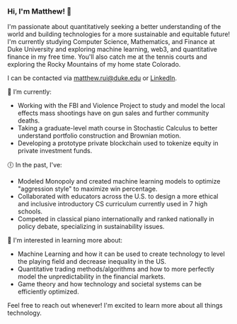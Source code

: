 ### Hi, I'm Matthew! 👋

I'm passionate about quantitatively seeking a better understanding of the world and building technologies for a more sustainable and equitable future!
I'm currently studying Computer Science, Mathematics, and Finance at Duke University and exploring machine learning, web3, and quantitative finance in my free time.
You'll also catch me at the tennis courts and exploring the Rocky Mountains of my home state Colorado.

I can be contacted via matthew.rui@duke.edu or [LinkedIn]([url](https://www.linkedin.com/in/matthewrui/)).

🌱 I’m currently:
- Working with the FBI and Violence Project to study and model the local effects mass shootings have on gun sales and further community deaths.
- Taking a graduate-level math course in Stochastic Calculus to better understand portfolio construction and Brownian motion.
- Developing a prototype private blockchain used to tokenize equity in private investment funds.

🕕 In the past, I've:
- Modeled Monopoly and created machine learning models to optimize "aggression style" to maximize win percentage.
- Collaborated with educators across the U.S. to design a more ethical and inclusive introductory CS curriculum currently used in 7 high schools. 
- Competed in classical piano internationally and ranked nationally in policy debate, specializing in sustainability issues.

🧠 I'm interested in learning more about:
- Machine Learning and how it can be used to create technology to level the playing field and decrease inequality in the US.
- Quantitative trading methods/algorithms and how to more perfectly model the unpredictability in the financial markets.
- Game theory and how technology and societal systems can be efficiently optimized.

Feel free to reach out whenever! I'm excited to learn more about all things technology.
